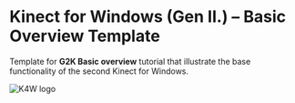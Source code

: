 Kinect for Windows (Gen II.) – Basic Overview Template
===========
Template for **G2K Basic overview** tutorial that illustrate the base functionality of the second Kinect for Windows.

![K4W logo](http://www.kinectingforwindows.com/wp-content/themes/twentyten/images/headers/logo.jpg)